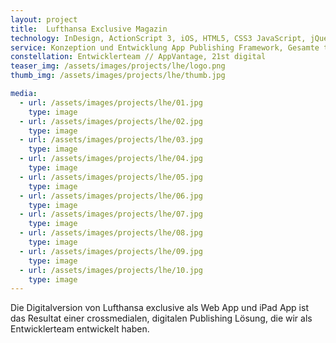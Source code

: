 ```yaml
---
layout: project
title:  Lufthansa Exclusive Magazin
technology: InDesign, ActionScript 3, iOS, HTML5, CSS3 JavaScript, jQuery, Ruby on Rails
service: Konzeption und Entwicklung App Publishing Framework, Gesamte technische Beratung, Konzeption & Entwicklung
constellation: Entwicklerteam // AppVantage, 21st digital
teaser_img: /assets/images/projects/lhe/logo.png
thumb_img: /assets/images/projects/lhe/thumb.jpg

media:
  - url: /assets/images/projects/lhe/01.jpg
    type: image
  - url: /assets/images/projects/lhe/02.jpg
    type: image
  - url: /assets/images/projects/lhe/03.jpg
    type: image
  - url: /assets/images/projects/lhe/04.jpg
    type: image
  - url: /assets/images/projects/lhe/05.jpg
    type: image
  - url: /assets/images/projects/lhe/06.jpg
    type: image
  - url: /assets/images/projects/lhe/07.jpg
    type: image
  - url: /assets/images/projects/lhe/08.jpg
    type: image
  - url: /assets/images/projects/lhe/09.jpg
    type: image
  - url: /assets/images/projects/lhe/10.jpg
    type: image
---
```


Die Digitalversion von Lufthansa exclusive als Web App und iPad App ist das Resultat einer crossmedialen, digitalen Publishing Lösung, die wir als Entwicklerteam entwickelt haben.